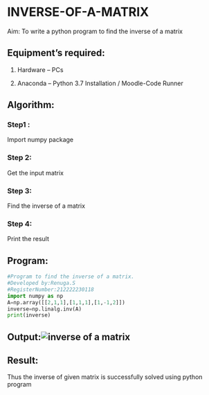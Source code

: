 # INVERSE-OF-A-MATRIX
 
 Aim:
To write a python program to find the inverse of a matrix
## Equipment’s required:

1. 	Hardware – PCs

2. 	Anaconda – Python 3.7 Installation / Moodle-Code Runner

## Algorithm:

### Step1 :
Import numpy package

### Step 2: 
Get the input matrix

### Step 3: 
Find the inverse of a matrix

### Step 4: 
Print the result

## Program:
```python
#Program to find the inverse of a matrix.
#Developed by:Renuga.S 
#RegisterNumber:212222230118
import numpy as np
A=np.array([[2,1,1],[1,1,1],[1,-1,2]])
inverse=np.linalg.inv(A)
print(inverse)
```


## Output:![inverse of a matrix](https://user-images.githubusercontent.com/119292258/232187154-e9ec538c-062b-4215-8daa-5cd8c1d03368.png)


## Result:
Thus the inverse of given matrix is successfully solved using python program

